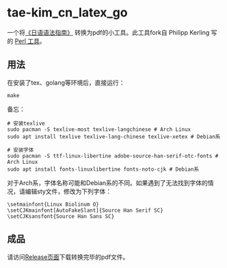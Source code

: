 # tae-kim_cn_latex_go

一个将[《日语语法指南》](http://res.wokanxing.info/jpgramma/) 转换为pdf的小工具。此工具fork自 Philipp Kerling 写的 [Perl 工具](https://github.com/bobbens/tae-kim_latex)。

## 用法
在安装了tex、golang等环境后，直接运行：
```
make
```

备忘：

```
# 安装texlive
sudo pacman -S texlive-most texlive-langchinese # Arch Linux
sudo apt install texlive texlive-lang-chinese texlive-xetex # Debian系

# 安装字体
sudo pacman -S ttf-linux-libertine adobe-source-han-serif-otc-fonts # Arch Linux
sudo apt install fonts-linuxlibertine fonts-noto-cjk # Debian系
```

对于Arch系，字体名称可能和Debian系的不同。如果遇到了无法找到字体的情况，请编辑sty文件，修改为下列字体：
```
\setmainfont{Linux Biolinum O}
\setCJKmainfont[AutoFakeSlant]{Source Han Serif SC}
\setCJKsansfont{Source Han Sans SC}
```

## 成品

请访问[Release页面](https://github.com/jim-kirisame/tae-kim_cn_latex_go/releases/latest)下载转换完毕的pdf文件。
